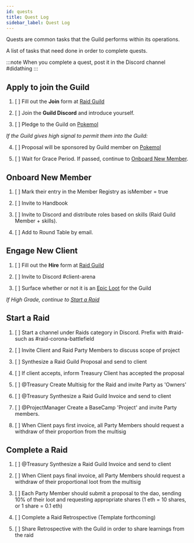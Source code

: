 ```yaml
---
id: quests
title: Quest Log
sidebar_label: Quest Log
---
```


Quests are common tasks that the Guild performs within its operations.

A list of tasks that need done in order to complete quests.

:::note
When you complete a quest, post it in the Discord channel #didathing
:::

## Apply to join the Guild

1. [ ] Fill out the **Join** form at [Raid Guild](https://raidguild.org/join)

2. [ ] Join the **Guild Discord** and introduce yourself.

3. [ ] Pledge to the Guild on [Pokemol](https://pokemol.com/dao/0xbeb3e32355a933501c247e2dbde6e6ca2489bf3d/proposals/Completed)

_If the Guild gives high signal to permit them into the Guild:_

4. [ ] Proposal will be sponsored by Guild member on [Pokemol](https://pokemol.com/dao/0xbeb3e32355a933501c247e2dbde6e6ca2489bf3d/proposals/Unsponsored)

5. [ ] Wait for Grace Period. If passed, continue to [Onboard New Member](#onboard-new-member).

## Onboard New Member

1. [ ] Mark their entry in the Member Registry as isMember = true

2. [ ] Invite to Handbook

3. [ ] Invite to Discord and distribute roles based on skills (Raid Guild Member + skills).

4. [ ] Add to Round Table by email.

## Engage New Client

1. [ ] Fill out the **Hire** form at [Raid Guild](https://raidguild.org)

2. [ ] Invite to Discord #client-arena

3. [ ] Surface whether or not it is an [Epic Loot](https://handbook.raidguild.org/docs/glossary#loot) for the Guild

_If High Grade, continue to [Start a Raid](#start-a-raid)_

## Start a Raid

1. [ ] Start a channel under Raids category in Discord. Prefix with #raid- such as #raid-corona-battlefield

2. [ ] Invite Client and Raid Party Members to discuss scope of project

3. [ ] Synthesize a Raid Guild Proposal and send to client

4. [ ] If client accepts, inform Treasury Client has accepted the proposal

5. [ ] @Treasury Create Multisig for the Raid and invite Party as 'Owners'

6. [ ] @Treasury Synthesize a Raid Guild Invoice and send to client

7. [ ] @ProjectManager Create a BaseCamp 'Project' and invite Party members.

8. [ ] When Client pays first invoice, all Party Members should request a withdraw of their proportion from the multisig

## Complete a Raid

1. [ ] @Treasury Synthesize a Raid Guild Invoice and send to client

2. [ ] When Client pays final invoice, all Party Members should request a withdraw of their proportional loot from the multisig

3. [ ] Each Party Member should submit a proposal to the dao, sending 10% of their loot and requesting appropriate shares (1 eth = 10 shares, or 1 share = 0.1 eth)

4. [ ] Complete a Raid Retrospective (Template forthcoming)

5. [ ] Share Retrospective with the Guild in order to share learnings from the raid
